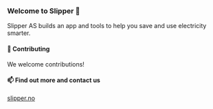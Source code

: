 ### Welcome to Slipper 🚀
Slipper AS builds an app and tools to help you save and use electricity smarter.

#### 🤝 Contributing
We welcome contributions!

#### 📫 Find out more and contact us
[slipper.no](https://slipper.no)
